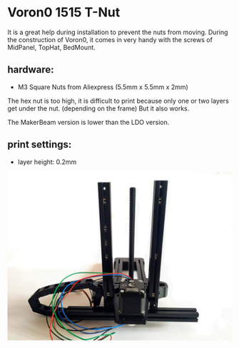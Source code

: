 # Voron0 1515 T-Nut

It is a great help during installation to prevent the nuts from moving. During the construction of Voron0, it comes in very handy with the screws of MidPanel, TopHat, BedMount.


## hardware:
- M3 Square Nuts from Aliexpress (5.5mm x 5.5mm x 2mm)

The hex nut is too high, it is difficult to print because only one or two layers get under the nut. (depending on the frame) But it also works.

The MakerBeam version is lower than the LDO version. 

## print settings:

- layer height: 0.2mm


![IMG2](./IMG2.jpg)
